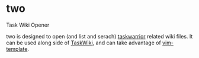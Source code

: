 # two
Task Wiki Opener 

two is designed to open (and list and serach) [taskwarrior](http://taskwarrior.org) related wiki files. It can be used along side of [TaskWiki](https://github.com/tbabej/taskwiki), and can take advantage of [vim-template](https://github.com/aperezdc/vim-template). 
